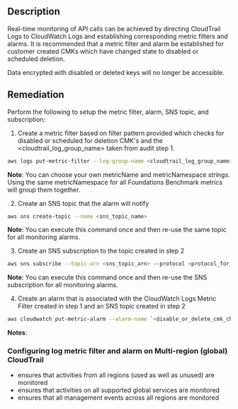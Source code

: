 ## Description

Real-time monitoring of API calls can be achieved by directing CloudTrail Logs to CloudWatch Logs and establishing corresponding metric filters and alarms. It is recommended that a metric filter and alarm be established for customer created CMKs which have changed state to disabled or scheduled deletion.

Data encrypted with disabled or deleted keys will no longer be accessible.

## Remediation

Perform the following to setup the metric filter, alarm, SNS topic, and subscription:

1. Create a metric filter based on filter pattern provided which checks for disabled or scheduled for deletion CMK's and the <cloudtrail_log_group_name> taken from audit step 1.

```bash
aws logs put-metric-filter --log-group-name <cloudtrail_log_group_name> -- filter-name `<disable_or_delete_cmk_changes_metric>` --metric- transformations metricName= `<disable_or_delete_cmk_changes_metric>` ,metricNamespace='CISBenchmark',metricValue=1 --filter-pattern '{($.eventSource = kms.amazonaws.com) && (($.eventName=DisableKey)||($.eventName=ScheduleKeyDeletion)) }'
```

**Note**: You can choose your own metricName and metricNamespace strings. Using the same metricNamespace for all Foundations Benchmark metrics will group them together.

2. Create an SNS topic that the alarm will notify

```bash
aws sns create-topic --name <sns_topic_name>
```

**Note**: You can execute this command once and then re-use the same topic for all monitoring alarms.

3. Create an SNS subscription to the topic created in step 2

```bash
aws sns subscribe --topic-arn <sns_topic_arn> --protocol <protocol_for_sns> - -notification-endpoint <sns_subscription_endpoints>
```

**Note**: You can execute this command once and then re-use the SNS subscription for all monitoring alarms.

4. Create an alarm that is associated with the CloudWatch Logs Metric Filter created in step 1 and an SNS topic created in step 2

```bash
aws cloudwatch put-metric-alarm --alarm-name `<disable_or_delete_cmk_changes_alarm>` --metric-name `<disable_or_delete_cmk_changes_metric>` --statistic Sum --period 300 -- threshold 1 --comparison-operator GreaterThanOrEqualToThreshold --evaluation- periods 1 --namespace 'CISBenchmark' --alarm-actions <sns_topic_arn>
```

**Notes**:

### Configuring log metric filter and alarm on Multi-region (global) CloudTrail

   - ensures that activities from all regions (used as well as unused) are monitored
   - ensures that activities on all supported global services are monitored
   - ensures that all management events across all regions are monitored
